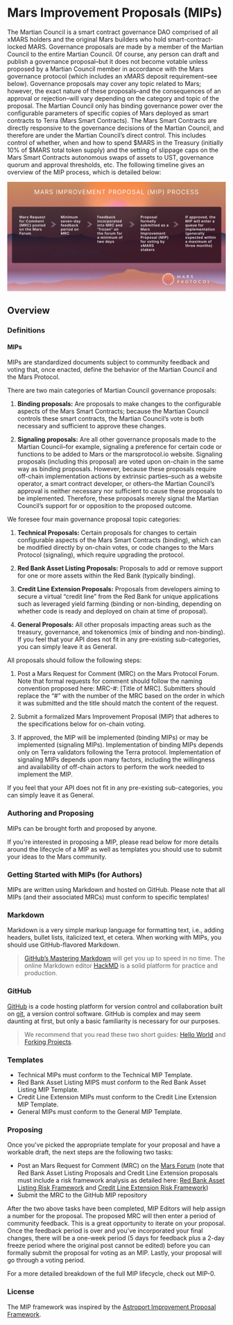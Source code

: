# Mars Improvement Proposals (MIPs)


The Martian Council is a smart contract governance DAO comprised of all xMARS holders and the original Mars builders who hold smart-contract-locked MARS. Governance proposals are made by a member of the Martian Council to the entire Martian Council. Of course, any person can draft and publish a governance proposal–but it does not become votable unless proposed by a Martian Council member in accordance with the Mars governance protocol (which includes an xMARS deposit requirement–see below). 
Governance proposals may cover any topic related to Mars; however, the exact nature of these proposals–and the consequences of an approval or rejection–will vary depending on the category and topic of the proposal. 
The Martian Council only has binding governance power over the configurable parameters of specific copies of Mars deployed as smart contracts to Terra (Mars Smart Contracts). The Mars Smart Contracts are directly responsive to the governance decisions of the Martian Council, and therefore are under the Martian Council’s direct control. This includes control of whether, when and how to spend $MARS in the Treasury (initially 10% of $MARS total token supply) and the setting of slippage caps on the Mars Smart Contracts autonomous swaps of assets to UST, governance quorum and approval thresholds, etc.
The following timeline gives an overview of the MIP process, which is detailed below:


![assets/image1.png](assets/image1.png)

## Overview

### Definitions

#### MIPs

MIPs are standardized documents subject to community feedback and voting that, once enacted, define the behavior of the Martian Council and the Mars Protocol.

There are two main categories of Martian Council governance proposals:

1. **Binding proposals:** Are proposals to make changes to the configurable aspects of the Mars Smart Contracts; because the Martian Council controls these smart contracts, the Martian Council’s vote is both necessary and sufficient to approve these changes. 


2. **Signaling proposals:** Are all other governance proposals made to the Martian Council–for example, signaling a preference for certain code or functions to be added to Mars or the marsprotocol.io website. Signaling proposals (including this proposal) are voted upon on-chain in the same way as binding proposals. However, because these proposals require off-chain implementation actions by extrinsic parties–such as a website operator, a smart contract developer, or others–the Martian Council’s approval is neither necessary nor sufficient to cause these proposals to be implemented. Therefore, these proposals merely signal the Martian Council’s support for or opposition to the proposed outcome.

We foresee four main governance proposal topic categories: 


1. **Technical Proposals:** Certain proposals for changes to certain configurable aspects of the Mars Smart Contracts (binding), which can be modified directly by on-chain votes, or code changes to the Mars Protocol (signaling), which require upgrading the protocol.

2. **Red Bank Asset Listing Proposals:** Proposals to add or remove support for one or more assets within the Red Bank (typically binding).

3. **Credit Line Extension Proposals:** Proposals from developers aiming to secure a virtual “credit line” from the Red Bank for unique applications such as leveraged yield farming (binding or non-binding, depending on whether code is ready and deployed on chain at time of proposal).

4. **General Proposals:** All other proposals impacting areas such as the treasury, governance, and tokenomics (mix of binding and non-binding). If you feel that your API does not fit in any pre-existing sub-categories, you can simply leave it as General.

All proposals should follow the following steps:



1. Post a Mars Request for Comment (MRC) on the Mars Protocol Forum. Note that formal requests for comment should follow the naming convention proposed here: MRC-#: [Title of MRC]. Submitters should replace the “#” with the number of the MRC based on the order in which it was submitted and the title should match the content of the request.

2. Submit a formalized Mars Improvement Proposal (MIP) that adheres to the specifications below for on-chain voting.

3. If approved, the MIP will be implemented (binding MIPs) or may be implemented (signaling MIPs). Implementation of binding MIPs depends only on Terra validators following the Terra protocol. Implementation of signaling MIPs depends upon many factors, including the willingness and availability of off-chain actors to perform the work needed to implement the MIP. 



If you feel that your API does not fit in any pre-existing sub-categories, you can simply leave it as General.

### Authoring and Proposing

MIPs can be brought forth and proposed by anyone.

If you're interested in proposing a MIP, please read below for more details around the lifecycle of a MIP as well as templates you should use to submit your ideas to the Mars community.

### Getting Started with MIPs (for Authors)

MIPs are written using Markdown and hosted on GitHub. Please note that all MIPs (and their associated MRCs) must conform to specific templates!

### Markdown

Markdown is a very simple markup language for formatting text, i.e., adding headers, bullet lists, italicized text, et cetera. When working with MIPs, you should use GitHub-flavored Markdown.

> [GitHub’s Mastering Markdown](https://guides.github.com/features/mastering-markdown/) will get you up to speed in no time. The online Markdown editor [HackMD](https://hackmd.io/) is a solid platform for practice and production.

### GitHub

[GitHub](https://github.com/) is a code hosting platform for version control and collaboration built on [git](https://git-scm.com/), a version control software. GitHub is complex and may seem daunting at first, but only a basic familiarity is necessary for our purposes.

> We recommend that you read these two short guides: [Hello World](https://guides.github.com/activities/hello-world/) and [Forking Projects](https://guides.github.com/activities/forking/).
> 

### Templates

- Technical MIPs must conform to the Technical MIP Template.
- Red Bank Asset Listing MIPS must conform to the Red Bank Asset Listing MIP Template.
- Credit Line Extension MIPs must conform to the Credit Line Extension MIP Template.
- General MIPs must conform to the General MIP Template.

### Proposing

Once you've picked the appropriate template for your proposal and have a workable draft, the next steps are the following two tasks:

- Post an Mars Request for Comment (MRC) on the [Mars Forum](https://forum.marsprotocol.io/) (note that Red Bank Asset Listing Proposals and Credit Line Extension proposals must include a risk framework analysis as detailed here: [Red Bank Asset Listing Risk Framework](https://github.com/mars-protocol/mips/Red-Bank-Asset-Listing-Framework.md) and [Credit Line Extension Risk Framework](https://github.com/mars-protocol/mips/Credit-Line-Extension-Risk-Framework.md))
- Submit the MRC to the GitHub MIP repository

After the two above tasks have been completed, MIP Editors will help assign a number for the proposal. The proposed MRC will then enter a period of community feedback. This is a great opportunity to iterate on your proposal. Once the feedback period is over and you've incorporated your final changes, there will be a one-week period (5 days for feedback plus a 2-day freeze period where the original post cannot be edited) before you can formally submit the proposal for voting as an MIP. Lastly, your proposal will go through a voting period.

For a more detailed breakdown of the full MIP lifecycle, check out MIP-0.

### License

The MIP framework was inspired by the [Astroport Improvement Proposal Framework](https://github.com/astroport-fi/aips).